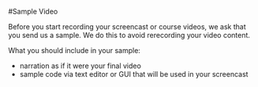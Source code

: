 #Sample Video

Before you start recording your screencast or course videos, we ask that you send us a sample. We do this to avoid rerecording your video content. 

What you should include in your sample:

- narration as if it were your final video
- sample code via text editor or GUI that will be used in your screencast 
